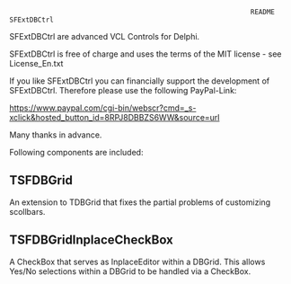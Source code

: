 						                                        README SFExtDBCtrl

SFExtDBCtrl are advanced VCL Controls for Delphi.

SFExtDBCtrl is free of charge and uses the terms of the MIT license - see License_En.txt

If you like SFExtDBCtrl you can financially support the development of SFExtDBCtrl.
Therefore please use the following PayPal-Link: 

https://www.paypal.com/cgi-bin/webscr?cmd=_s-xclick&hosted_button_id=8RPJ8DBBZS6WW&source=url

Many thanks in advance.

Following components are included:

TSFDBGrid
---------

An extension to TDBGrid that fixes the partial problems of customizing scollbars.

TSFDBGridInplaceCheckBox
------------------------

A CheckBox that serves as InplaceEditor within a DBGrid. This allows Yes/No selections within a DBGrid to be handled via a CheckBox.
 
